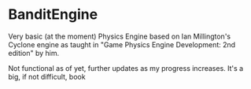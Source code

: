 # BanditEngine

Very basic (at the moment) Physics Engine based on Ian Millington's Cyclone engine as taught in "Game Physics Engine Development: 2nd edition" by him.

Not functional as of yet, further updates as my progress increases. It's a big, if not difficult, book
